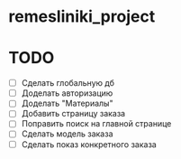 # remesliniki_project

# TODO

- [ ] Сделать глобальную дб
- [ ] Доделать авторизацию
- [ ] Доделать "Материалы"
- [ ] Добавить страницу заказа
- [ ] Поправить поиск на главной странице
- [ ] Сделать модель заказа
- [ ] Сделать показ конкретного заказа